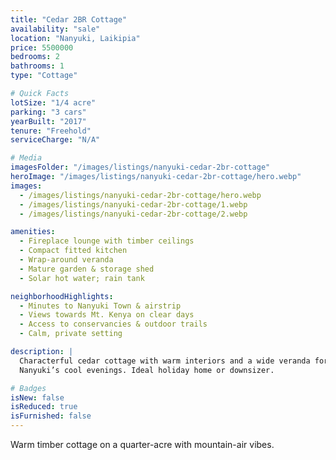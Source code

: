 ```yaml
---
title: "Cedar 2BR Cottage"
availability: "sale"
location: "Nanyuki, Laikipia"
price: 5500000
bedrooms: 2
bathrooms: 1
type: "Cottage"

# Quick Facts
lotSize: "1/4 acre"
parking: "3 cars"
yearBuilt: "2017"
tenure: "Freehold"
serviceCharge: "N/A"

# Media
imagesFolder: "/images/listings/nanyuki-cedar-2br-cottage"
heroImage: "/images/listings/nanyuki-cedar-2br-cottage/hero.webp"
images:
  - /images/listings/nanyuki-cedar-2br-cottage/hero.webp
  - /images/listings/nanyuki-cedar-2br-cottage/1.webp
  - /images/listings/nanyuki-cedar-2br-cottage/2.webp

amenities:
  - Fireplace lounge with timber ceilings
  - Compact fitted kitchen
  - Wrap-around veranda
  - Mature garden & storage shed
  - Solar hot water; rain tank

neighborhoodHighlights:
  - Minutes to Nanyuki Town & airstrip
  - Views towards Mt. Kenya on clear days
  - Access to conservancies & outdoor trails
  - Calm, private setting

description: |
  Characterful cedar cottage with warm interiors and a wide veranda for
  Nanyuki’s cool evenings. Ideal holiday home or downsizer.

# Badges
isNew: false
isReduced: true
isFurnished: false
---
```

Warm timber cottage on a quarter-acre with mountain-air vibes.
